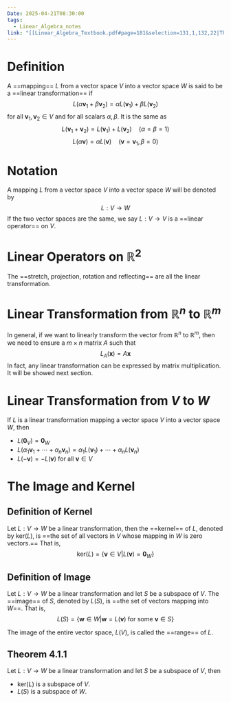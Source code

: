 ```yaml
---
Date: 2025-04-21T08:30:00
tags:
  - Linear_Algebra_notes
link: "[[Linear_Algebra_Textbook.pdf#page=181&selection=131,1,132,22|The link of chapter 4.1, Linear Algebra]]"
---
```

# Definition

A ==mapping== $L$ from a vector space $V$ into a vector space $W$ is said to be a ==linear transformation== if $$
L(\alpha \mathbf{v}_{1}+\beta \mathbf{v}_{2})=\alpha L(\mathbf{v}_{1})+\beta L(\mathbf{v}_{2})
$$
for all $\mathbf{v}_{1},\mathbf{v}_{2}\in V$ and for all scalars $\alpha,\beta$.
It is the same as $$
L(\mathbf{v}_{1}+\mathbf{v}_{2})=L(\mathbf{v}_{1})+L(\mathbf{v}_{2})\quad (\alpha=\beta=1)
$$
$$
L(\alpha \mathbf{v})=\alpha L(\mathbf{v})\quad(\mathbf{v}=\mathbf{v}_{1},\beta=0)
$$

# Notation

A mapping $L$ from a vector space $V$ into a vector space $W$ will be denoted by $$
L:V\to W
$$
If the two vector spaces are the same, we say $L:V\to V$ is a ==linear operator== on $V$.

# Linear Operators on $\mathbb{R}^{2}$

The ==stretch, projection, rotation and reflecting== are all the linear transformation.

# Linear Transformation from $\mathbb{R}^{n}$ to $\mathbb{R}^{m}$

In general, if we want to linearly transform the vector from $\mathbb{R}^{n}$ to $\mathbb{R}^{m}$, then we need to ensure a $m\times n$ matrix $A$ such that $$
L_{A}(\mathbf{x})=A\mathbf{x}
$$
In fact, any linear transformation can be expressed by matrix multiplication. It will be showed next section.

# Linear Transformation from $V$ to $W$

If $L$ is a linear transformation mapping a vector space $V$ into a vector space $W$, then 
- $L(\mathbf{0}_{V})=\mathbf{0}_{W}$
- $L(\alpha_{1} \mathbf{v}_{1}+\cdots+\alpha_{n}\mathbf{v}_{n})=\alpha_{1}L(\mathbf{v}_{1})+\cdots+\alpha_{n}L(\mathbf{v}_{n})$
- $L(-\mathbf{v})=-L(\mathbf{v})$ for all $\mathbf{v}\in V$

# The Image and Kernel

## Definition of Kernel

Let $L:V\to W$ be a linear transformation, then the ==kernel== of $L$, denoted by $\text{ker}(L)$, is ==the set of all vectors in $V$ whose mapping in $W$ is zero vectors.== That is, $$
\mathrm{ker}(L)=\{ \mathbf{v}\in V|L(\mathbf{v})=\mathbf{0}_{W} \}
$$

## Definition of Image

Let $L:V\to W$ be a linear transformation and let $S$ be a subspace of $V$. The ==image== of $S$, denoted by $L(S)$, is ==the set of vectors mapping into $W$==. That is, $$
L(S)=\{ \mathbf{w}\in W|\mathbf{w}=L(\mathbf{v}) \text{ for some }\mathbf{v}\in S \}
$$

The image of the entire vector space, $L(V)$, is called the ==range== of $L$.

## Theorem 4.1.1

Let $L:V\to W$ be a linear transformation and let $S$ be a subspace of $V$, then 
- $\mathrm{ker}(L)$ is a subspace of $V$.
- $L(S)$ is a subspace of $W$.



